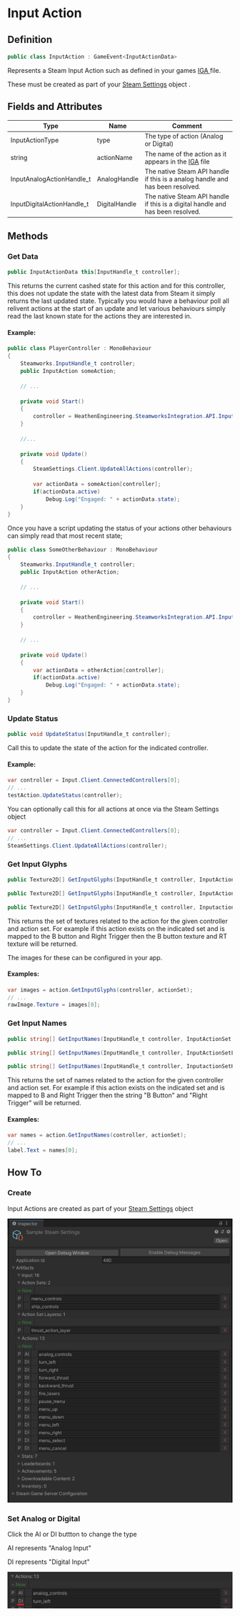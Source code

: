 # Input Action

## Definition

```csharp
public class InputAction : GameEvent<InputActionData>
```

Represents a Steam Input Action such as defined in your games [IGA ](../learning/core-concepts/steam-input.md#in-game-action-file)file.

These must be created as part of your [Steam Settings](steam-settings.md) object .

## Fields and Attributes

| Type                        | Name          | Comment                                                                                                              |
| --------------------------- | ------------- | -------------------------------------------------------------------------------------------------------------------- |
| InputActionType             | type          | The type of action (Analog or Digital)                                                                               |
| string                      | actionName    | The name of the action as it appears in the [IGA](../learning/core-concepts/steam-input.md#in-game-action-file) file |
| InputAnalogActionHandle\_t  | AnalogHandle  | The native Steam API handle if this is a analog handle and has been resolved.                                        |
| InputDigitalActionHandle\_t | DigitalHandle | The native Steam API handle if this is a digital handle and has been resolved.                                       |

## Methods

### Get Data

```csharp
public InputActionData this[InputHandle_t controller];
```

This returns the current cashed state for this action and for this controller, this does not update the state with the latest data from Steam it simply returns the last updated state. Typically you would have a behaviour poll all relivent actions at the start of an update and let various behaviours simply read the last known state for the actions they are interested in.

#### Example:

```csharp
public class PlayerController : MonoBehaviour
{
    Steamworks.InputHandle_t controller;
    public InputAction someAction;
    
    // ...
    
    private void Start()
    {
        controller = HeathenEngineering.SteamworksIntegration.API.Input.Client.ConnectedControllers[0];
    }
    
    //...
    
    private void Update()
    {
        SteamSettings.Client.UpdateAllActions(controller);
        
        var actionData = someAction[controller];
        if(actionData.active)
            Debug.Log("Engaged: " + actionData.state);
    }
}
```

Once you have a script updating the status of your actions other behaviours can simply read that most recent state;

```csharp
public class SomeOtherBehaviour : MonoBehaviour
{
    Steamworks.InputHandle_t controller;
    public InputAction otherAction;
    
    // ...
    
    private void Start()
    {
        controller = HeathenEngineering.SteamworksIntegration.API.Input.Client.ConnectedControllers[0];
    }
    
    // ...
    
    private void Update()
    {
        var actionData = otherAction[controller];
        if(actionData.active)
            Debug.Log("Engaged: " + actionData.state);
    }
}
```

### Update Status

```csharp
public void UpdateStatus(InputHandle_t controller);
```

Call this to update the state of the action for the indicated controller.

#### Example:

```csharp
var controller = Input.Client.ConnectedControllers[0];
// ...
testAction.UpdateStatus(controller);
```

You can optionally call this for all actions at once via the Steam Settings object

```csharp
var controller = Input.Client.ConnectedControllers[0];
// ...
SteamSettings.Client.UpdateAllActions(controller);
```

### Get Input Glyphs

```csharp
public Texture2D[] GetInputGlyphs(InputHandle_t controller, InputActionSet set);
```

```csharp
public Texture2D[] GetInputGlyphs(InputHandle_t controller, InputActionSetLayer set);
```

```csharp
public Texture2D[] GetInputGlyphs(InputHandle_t controller, InputactionSetHandle_t set);
```

This returns the set of textures related to the action for the given controller and action set. For example if this action exists on the indicated set and is mapped to the B button and Right Trigger then the B button texture and RT texture will be returned.&#x20;

The images for these can be configured in your app.

#### Examples:

```csharp
var images = action.GetInputGlyphs(controller, actionSet);
// ...
rawImage.Texture = images[0];
```

### Get Input Names

```csharp
public string[] GetInputNames(InputHandle_t controller, InputActionSet set);
```

```csharp
public string[] GetInputNames(InputHandle_t controller, InputActionSetLayer set);
```

```csharp
public string[] GetInputNames(InputHandle_t controller, InputactionSetHandle_t set);
```

This returns the set of names related to the action for the given controller and action set. For example if this action exists on the indicated set and is mapped to B and Right Trigger then the string "B Button" and "Right Trigger" will be returned.

#### Examples:

```csharp
var names = action.GetInputNames(controller, actionSet);
// ...
label.Text = names[0];
```

## How To

### Create

Input Actions are created as part of your [Steam Settings](steam-settings.md) object

![](<../../../.gitbook/assets/image (160) (1).png>)

### Set Analog or Digital

Click the AI or DI buttton to change the type

AI represents "Analog Input"

DI represents "Digital Input"

![](<../../../.gitbook/assets/image (161) (1) (1).png>)
